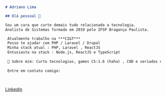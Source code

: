 ```markdown
# Adriano Lima

## Olá pessoal 👋

Sou um cara que curte demais tudo relacionado a tecnologia. 
Analista de Sistemas formado em 2019 pelo IFSP Bragança Paulista. 

 Atualmente trabalho na ***CI&T***
 Posso te ajudar com PHP / Laravel / Drupal
 Minha stack atual : PHP, Laravel , ReactJS
 Entusiasta na stack : Node.js, ReactJS e TypeScript
 
 💬 Sobre mim: Curto tecnologias, games CS:1.6 (haha) , COD e seriados no Netflix
 
 Entre em contato comigo: 
 
 

```
 [Linkedin](https://www.linkedin.com/in/adriano-rocha-lima-9743b0145/)

<!--
**adrianolima645/adrianolima645** is a ✨ _special_ ✨ repository because its `README.md` (this file) appears on your GitHub profile.

Here are some ideas to get you started:

- 🔭 I’m currently working on ...
- 🌱 I’m currently learning ...
- 👯 I’m looking to collaborate on ...
- 🤔 I’m looking for help with ...
- 💬 Ask me about ...
- 📫 How to reach me: ...
- 😄 Pronouns: ...
- ⚡ Fun fact: ...
-->
